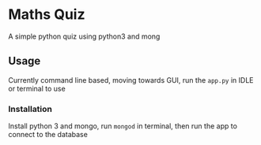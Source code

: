 # Maths Quiz
A simple python quiz using python3 and mong

## Usage
Currently command line based, moving towards GUI, run the `app.py` in IDLE or terminal to use

### Installation
Install python 3 and mongo, run `mongod` in terminal, then run the app to connect to the database
